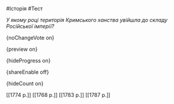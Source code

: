 #Історія #Тест

*У якому році територія Кримського ханства увійшла до складу Російської імперії?*

{noChangeVote on}

{preview on}

{hideProgress on}

{shareEnable off}

{hideCount on}

[[1774 р.]]
[[1768 р.]]
[[1783 р.]]
[[1787 р.]]
